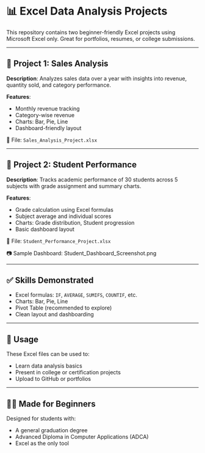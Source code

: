 # 📊 Excel Data Analysis Projects

This repository contains two beginner-friendly Excel projects using Microsoft Excel only. Great for portfolios, resumes, or college submissions.

---

## 📁 Project 1: Sales Analysis
**Description**: Analyzes sales data over a year with insights into revenue, quantity sold, and category performance.

**Features**:
- Monthly revenue tracking
- Category-wise revenue
- Charts: Bar, Pie, Line
- Dashboard-friendly layout

📄 File: `Sales_Analysis_Project.xlsx`

---

## 📁 Project 2: Student Performance
**Description**: Tracks academic performance of 30 students across 5 subjects with grade assignment and summary charts.

**Features**:
- Grade calculation using Excel formulas
- Subject average and individual scores
- Charts: Grade distribution, Student progression
- Basic dashboard layout

📄 File: `Student_Performance_Project.xlsx`

📷 Sample Dashboard:
Student_Dashboard_Screenshot.png

---

## ✅ Skills Demonstrated
- Excel formulas: `IF`, `AVERAGE`, `SUMIFS`, `COUNTIF`, etc.
- Charts: Bar, Pie, Line
- Pivot Table (recommended to explore)
- Clean layout and dashboarding

---

## 🔗 Usage
These Excel files can be used to:
- Learn data analysis basics
- Present in college or certification projects
- Upload to GitHub or portfolios

---

## 👨‍💻 Made for Beginners
Designed for students with:
- A general graduation degree
- Advanced Diploma in Computer Applications (ADCA)
- Excel as the only tool
